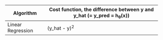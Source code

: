 Algorithm | Cost function, the difference between y and y_hat (= y_pred = h<sub>θ</sub>(x))
--- | ---
Linear Regression | (y_hat - y)<sup>2</sup>
